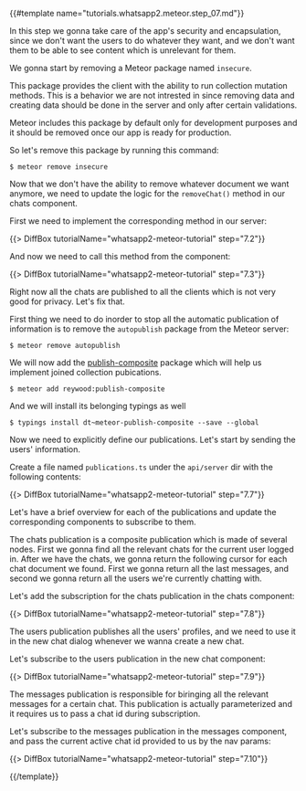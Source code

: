 {{#template name="tutorials.whatsapp2.meteor.step_07.md"}}

In this step we gonna take care of the app's security and encapsulation, since we don't want the users to do whatever they want, and we don't want them to be able to see content which is unrelevant for them.

We gonna start by removing a Meteor package named `insecure`.

This package provides the client with the ability to run collection mutation methods. This is a behavior we are not intrested in since removing data and creating data should be done in the server and only after certain validations.

Meteor includes this package by default only for development purposes and it should be removed once our app is ready for production.

So let's remove this package by running this command:

    $ meteor remove insecure

Now that we don't have the ability to remove whatever document we want anymore, we need to update the logic for the `removeChat()` method in our chats component.

First we need to implement the corresponding method in our server:

{{> DiffBox tutorialName="whatsapp2-meteor-tutorial" step="7.2"}}

And now we need to call this method from the component:

{{> DiffBox tutorialName="whatsapp2-meteor-tutorial" step="7.3"}}

Right now all the chats are published to all the clients which is not very good for privacy. Let's fix that.

First thing we need to do inorder to stop all the automatic publication of information is to remove the `autopublish` package from the Meteor server:

    $ meteor remove autopublish

We will now add the [publish-composite](https://atmospherejs.com/reywood/publish-composite) package which will help us implement joined collection pubications.

    $ meteor add reywood:publish-composite

And we will install its belonging typings as well

    $ typings install dt~meteor-publish-composite --save --global

Now we need to explicitly define our publications. Let's start by sending the users' information.

Create a file named `publications.ts` under the `api/server` dir with the following contents:

{{> DiffBox tutorialName="whatsapp2-meteor-tutorial" step="7.7"}}

Let's have a brief overview for each of the publications and update the corresponding components to subscribe to them.

The chats publication is a composite publication which is made of several nodes. First we gonna find all the relevant chats for the current user logged in. After we have the chats, we gonna return the following cursor for each chat document we found. First we gonna return all the last messages, and second we gonna return all the users we're currently chatting with.

Let's add the subscription for the chats publication in the chats component:

{{> DiffBox tutorialName="whatsapp2-meteor-tutorial" step="7.8"}}

The users publication publishes all the users' profiles, and we need to use it in the new chat dialog whenever we wanna create a new chat.

Let's subscribe to the users publication in the new chat component:

{{> DiffBox tutorialName="whatsapp2-meteor-tutorial" step="7.9"}}

The messages publication is responsible for biringing all the relevant messages for a certain chat. This publication is actually parameterized and it requires us to pass a chat id during subscription.

Let's subscribe to the messages publication in the messages component, and pass the current active chat id provided to us by the nav params:

{{> DiffBox tutorialName="whatsapp2-meteor-tutorial" step="7.10"}}

{{/template}}